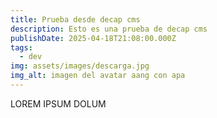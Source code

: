 ```yaml
---
title: Prueba desde decap cms
description: Esto es una prueba de decap cms
publishDate: 2025-04-18T21:08:00.000Z
tags:
  - dev
img: assets/images/descarga.jpg
img_alt: imagen del avatar aang con apa
---
```

LOREM IPSUM DOLUM
